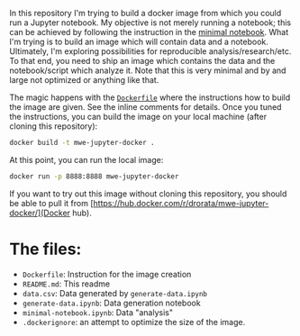 In this repository I'm trying to build a docker image from which you could run a Jupyter notebook.
My objective is not merely running a notebook; this can be achieved by following the instruction in the [minimal notebook](https://github.com/jupyter/docker-stacks/tree/master/minimal-notebook).
What I'm trying is to build an image which will contain data and a notebook.
Ultimately, I'm exploring possibilities for reproducible analysis/research/etc.
To that end, you need to ship an image which contains the data and the notebook/script which analyze it.
Note that this is very minimal and by and large not optimized or anything like that.

The magic happens with the [`Dockerfile`](./Dockerfile) where the instructions how to build the image are given.
See the inline comments for details.
Once you tuned the instructions, you can build the image on your local machine (after cloning this repository):

```bash
docker build -t mwe-jupyter-docker .
```

At this point, you can run the local image:

```bash
docker run -p 8888:8888 mwe-jupyter-docker
```

If you want to try out this image without cloning this repository, you should be able to pull it from [https://hub.docker.com/r/drorata/mwe-jupyter-docker/](Docker hub).

# The files:

* `Dockerfile`: Instruction for the image creation
* `README.md`: This readme
* `data.csv`: Data generated by `generate-data.ipynb`
* `generate-data.ipynb`: Data generation notebook
* `minimal-notebook.ipynb`: Data "analysis"
* `.dockerignore`: an attempt to optimize the size of the image.
